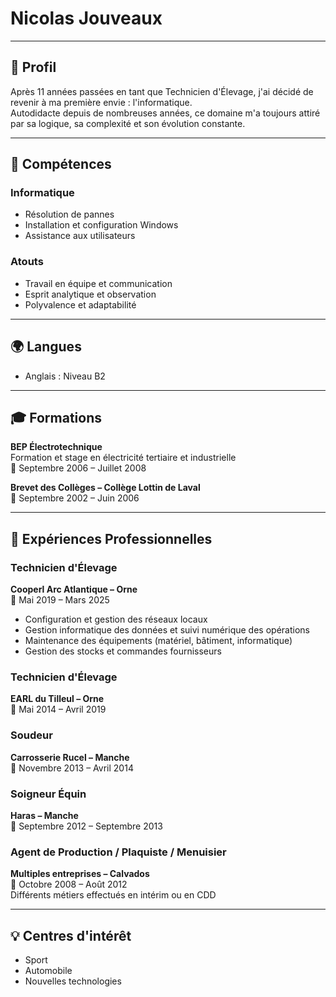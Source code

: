 # Nicolas Jouveaux

---

## 🎯 Profil

Après 11 années passées en tant que Technicien d'Élevage, j'ai décidé de revenir à ma première envie : l'informatique.  
Autodidacte depuis de nombreuses années, ce domaine m'a toujours attiré par sa logique, sa complexité et son évolution constante.

---

## 🧠 Compétences

### Informatique
- Résolution de pannes
- Installation et configuration Windows
- Assistance aux utilisateurs

### Atouts
- Travail en équipe et communication
- Esprit analytique et observation
- Polyvalence et adaptabilité

---

## 🌍 Langues
- Anglais : Niveau B2

---

## 🎓 Formations

**BEP Électrotechnique**  
Formation et stage en électricité tertiaire et industrielle  
📅 Septembre 2006 – Juillet 2008

**Brevet des Collèges – Collège Lottin de Laval**  
📅 Septembre 2002 – Juin 2006

---

## 💼 Expériences Professionnelles

### Technicien d'Élevage  
**Cooperl Arc Atlantique – Orne**  
📅 Mai 2019 – Mars 2025  
- Configuration et gestion des réseaux locaux  
- Gestion informatique des données et suivi numérique des opérations  
- Maintenance des équipements (matériel, bâtiment, informatique)  
- Gestion des stocks et commandes fournisseurs

### Technicien d'Élevage  
**EARL du Tilleul – Orne**  
📅 Mai 2014 – Avril 2019

### Soudeur  
**Carrosserie Rucel – Manche**  
📅 Novembre 2013 – Avril 2014

### Soigneur Équin  
**Haras – Manche**  
📅 Septembre 2012 – Septembre 2013

### Agent de Production / Plaquiste / Menuisier  
**Multiples entreprises – Calvados**  
📅 Octobre 2008 – Août 2012  
Différents métiers effectués en intérim ou en CDD

---

## 💡 Centres d'intérêt
- Sport  
- Automobile  
- Nouvelles technologies
